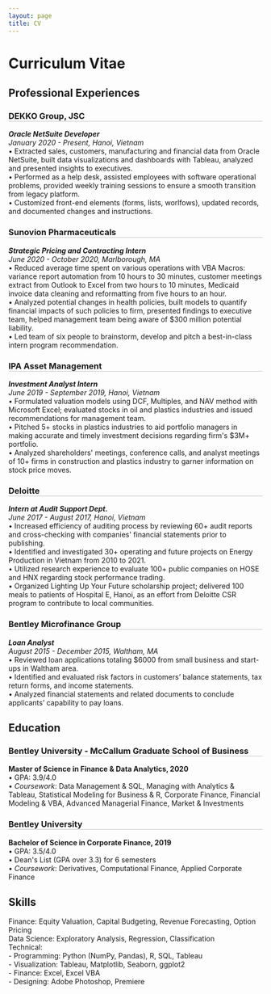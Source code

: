 ```yaml
---
layout: page
title: CV
---
```

<div class="sidebar-right" style="background-color:#202020"></div>
<h1 class="page-title">Curriculum Vitae</h1>
<style>
	h3{
		border-bottom: 0.75px solid #c5c5c5;
	}
</style>

## Professional Experiences    
### DEKKO Group, JSC  
***Oracle NetSuite Developer***  
*January 2020 - Present, Hanoi, Vietnam*  
• Extracted sales, customers, manufacturing and financial data from Oracle NetSuite, built data visualizations and dashboards with Tableau, analyzed and presented insights to executives.  
• Performed as a help desk, assisted employees with software operational problems, provided weekly training sessions to ensure a smooth transition from legacy platform.  
• Customized front-end elements (forms, lists, worlfows), updated records, and documented changes and instructions.   



### Sunovion Pharmaceuticals       
***Strategic Pricing and Contracting Intern***     
*June 2020 - October 2020, Marlborough, MA*  
• Reduced average time spent on various operations with VBA Macros: variance report automation from 10 hours to 30 minutes, customer meetings extract from Outlook to Excel from two hours to 10 minutes, Medicaid invoice
data cleaning and reformatting from five hours to an hour.  
• Analyzed potential changes in health policies, built models to quantify financial impacts of such policies to firm, presented findings to executive team, helped management team being aware of $300 million potential liability.  
• Led team of six people to brainstorm, develop and pitch a best-in-class intern program recommendation.  

### IPA Asset Management      
***Investment Analyst Intern***        
*June 2019 - September 2019, Hanoi, Vietnam*     
• Formulated valuation models using DCF, Multiples, and NAV method with Microsoft Excel; evaluated stocks in oil and plastics industries and issued recommendations for management team.  
• Pitched 5+ stocks in plastics industries to aid portfolio managers in making
accurate and timely investment decisions regarding firm's $3M+ portfolio.  
• Analyzed shareholders' meetings, conference calls, and analyst meetings of
10+ firms in construction and plastics industry to garner information on stock
price moves.  

### Deloitte     
***Intern at Audit Support Dept.***    
*June 2017 - August 2017, Hanoi, Vietnam*      
• Increased efficiency of auditing process by reviewing 60+ audit reports
and cross-checking with companies' financial statements prior to publishing.  
• Identified and investigated 30+ operating and future projects on Energy
Production in Vietnam from 2010 to 2021.   
• Utilized research experience to evaluate 100+ public companies on HOSE
and HNX regarding stock performance trading.  
• Organized Lighting Up Your Future scholarship project; delivered 100 meals
to patients of Hospital E, Hanoi, as an effort from Deloitte CSR program to
contribute to local communities.  

### Bentley Microfinance Group     
***Loan Analyst***    
*August 2015 - December 2015, Waltham, MA*     
• Reviewed loan applications totaling $6000 from small business and start-ups
in Waltham area.  
• Identified and evaluated risk factors in customers’ balance statements, tax
return forms, and income statements.  
• Analyzed financial statements and related documents to conclude applicants’
capability to pay loans.  


## Education   
### Bentley University - McCallum Graduate School of Business 
**Master of Science in Finance & Data Analytics, 2020**  
• GPA: 3.9/4.0  
• *Coursework*: Data Management & SQL, Managing with Analytics & Tableau, Statistical Modeling for Business
& R, Corporate Finance, Financial Modeling & VBA, Advanced Managerial Finance, Market & Investments   
### Bentley University  
**Bachelor of Science in Corporate Finance, 2019**   
• GPA: 3.5/4.0   
• Dean's List (GPA over 3.3) for 6 semesters  
• *Coursework*: Derivatives, Computational Finance, Applied Corporate Finance  


## Skills  
Finance: Equity Valuation, Capital Budgeting, Revenue Forecasting, Option Pricing  
Data Science: Exploratory Analysis, Regression, Classification  
Technical:  
	- Programming: Python (NumPy, Pandas), R, SQL, Tableau   
	- Visualization: Tableau, Matplotlib, Seaborn, ggplot2   
	- Finance: Excel, Excel VBA   
	- Designing: Adobe Photoshop, Premiere   
